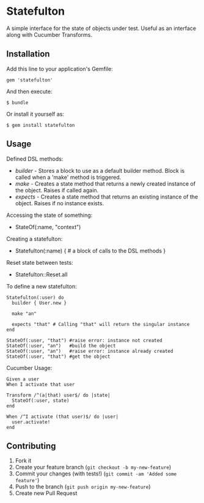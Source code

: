 # Statefulton

A simple interface for the state of objects under test. Useful as an interface along with Cucumber Transforms.

## Installation

Add this line to your application's Gemfile:

    gem 'statefulton'

And then execute:

    $ bundle

Or install it yourself as:

    $ gem install statefulton

## Usage

Defined DSL methods:

* *builder* - Stores a block to use as a default builder method. Block is called when a 'make' method is triggered.
* *make*    - Creates a state method that returns a newly created instance of the object. Raises if called again.
* *expects* - Creates a state method that returns an existing instance of the object. Raises if no instance exists.

Accessing the state of something:

* StateOf(:name, "context")

Creating a statefulton:

* Statefulton(:name) { # a block of calls to the DSL methods }

Reset state between tests:

* Statefulton::Reset.all

To define a new statefulton:

	Statefulton(:user) do
	  builder { User.new }

	  make "an"

	  expects "that" # Calling "that" will return the singular instance
	end

	StateOf(:user, "that") #raise error: instance not created
	StateOf(:user, "an")   #build the object
	StateOf(:user, "an")   #raise error: instance already created
	StateOf(:user, "that") #get the object

Cucumber Usage:

	Given a user
	When I activate that user

	Transform /^(a|that) user$/ do |state|
	  StateOf(:user, state)
	end

	When /^I activate (that user)$/ do |user|
	  user.activate!
	end

## Contributing

1. Fork it
2. Create your feature branch (`git checkout -b my-new-feature`)
3. Commit your changes (with tests!) (`git commit -am 'Added some feature'`)
4. Push to the branch (`git push origin my-new-feature`)
5. Create new Pull Request
